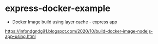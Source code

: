 # express-docker-example

- Docker Image build using layer cache - express app 

 https://infondgndg91.blogspot.com/2020/10/build-docker-image-nodejs-app-using.html
